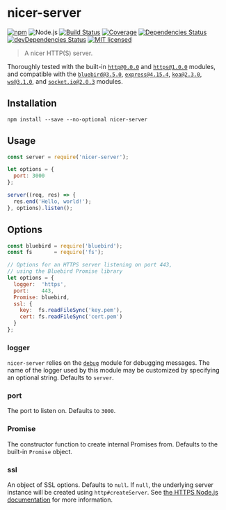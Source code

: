 # nicer-server

[![npm](https://img.shields.io/npm/v/nicer-server.svg?style=flat-square)](https://www.npmjs.com/package/nicer-server)
![Node.js](https://img.shields.io/badge/node.js-%3E=_7.6.0-blue.svg?style=flat-square)
[![Build Status](https://img.shields.io/travis/ConnorWiseman/nicer-server/master.svg?style=flat-square)](https://travis-ci.org/ConnorWiseman/nicer-server) [![Coverage](https://img.shields.io/codecov/c/github/ConnorWiseman/nicer-server.svg?style=flat-square)](https://codecov.io/gh/ConnorWiseman/nicer-server)
[![Dependencies Status](https://david-dm.org/ConnorWiseman/nicer-server/status.svg?style=flat-square)](https://david-dm.org/ConnorWiseman/nicer-server)
[![devDependencies Status](https://david-dm.org/ConnorWiseman/nicer-server/dev-status.svg?style=flat-square)](https://david-dm.org/ConnorWiseman/nicer-server?type=dev)
[![MIT licensed](https://img.shields.io/badge/license-MIT-blue.svg?style=flat-square)](https://github.com/ConnorWiseman/nicer-server/blob/master/LICENSE)

> A nicer HTTP(S) server.


Thoroughly tested with the built-in [`http@0.0.0`](https://nodejs.org/api/http.html) and [`https@1.0.0`](https://nodejs.org/api/https.html) modules, and compatible with the [`bluebird@3.5.0`](https://github.com/petkaantonov/bluebird/), [`express@4.15.4`](https://github.com/expressjs/express), [`koa@2.3.0`](https://github.com/koajs/koa), [`ws@3.1.0`](https://github.com/websockets/ws), and [`socket.io@2.0.3`](https://github.com/socketio/socket.io) modules.


## Installation
```shell
npm install --save --no-optional nicer-server
```

## Usage
```javascript
const server = require('nicer-server');

let options = {
  port: 3000
};

server((req, res) => {
  res.end('Hello, world!');
}, options).listen();
```

## Options

```javascript
const bluebird = require('bluebird');
const fs       = require('fs');

// Options for an HTTPS server listening on port 443,
// using the Bluebird Promise library
let options = {
  logger:  'https',
  port:    443,
  Promise: bluebird,
  ssl: {
    key:  fs.readFileSync('key.pem'),
    cert: fs.readFileSync('cert.pem')
  }
};
```


### logger
`nicer-server` relies on the [`debug`](https://github.com/visionmedia/debug) module for debugging messages. The name of the logger used by this module may be customized by specifying an optional string. Defaults to `server`.


### port
The port to listen on. Defaults to `3000`.


### Promise
The constructor function to create internal Promises from. Defaults to the built-in `Promise` object.


### ssl
An object of SSL options. Defaults to `null`. If `null`, the underlying server instance will be created using `http#createServer`. See [the HTTPS Node.js documentation](https://nodejs.org/api/https.html#https_https_createserver_options_requestlistener) for more information.
